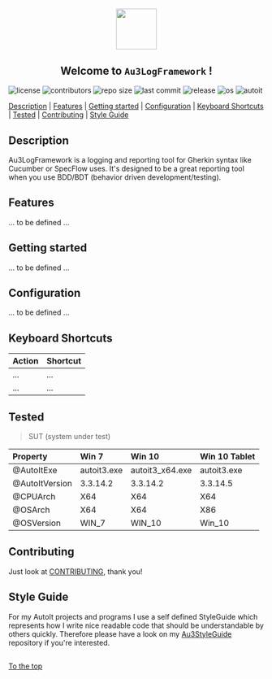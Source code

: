 #####

<p align="center">
    <img src="http://sven-seyfert.de/media/logo_circle.png" width="80" />
    <h2 align="center">Welcome to <code>Au3LogFramework</code> !</h2>
</p>

![license](https://img.shields.io/badge/license-MIT-green.svg?logo=spdx)
![contributors](https://img.shields.io/github/contributors/Sven-Seyfert/Au3LogFramework.svg?logo=github)
![repo size](https://img.shields.io/github/repo-size/Sven-Seyfert/Au3LogFramework.svg?logo=github)
![last commit](https://img.shields.io/github/last-commit/Sven-Seyfert/Au3LogFramework.svg?logo=github)
![release](https://img.shields.io/github/release/Sven-Seyfert/Au3LogFramework.svg?logo=github)
![os](https://img.shields.io/badge/os-windows-blueviolet.svg?logo=windows)
![autoit](https://img.shields.io/badge/autoit-rockz-9cf.svg?logo=visual-studio-code)

[Description](#description) | [Features](#features) | [Getting started](#getting-started) | [Configuration](#configuration) | [Keyboard Shortcuts](#keyboard-shortcuts) | [Tested](#tested) | [Contributing](#contributing) | [Style Guide](#style-guide)

## Description

Au3LogFramework is a logging and reporting tool for Gherkin syntax like Cucumber or SpecFlow uses. It's designed to be a great reporting tool when you use BDD/BDT (behavior driven development/testing).

## Features

... to be defined ...

## Getting started

... to be defined ...

## Configuration

... to be defined ...

## Keyboard Shortcuts

| Action | Shortcut |
| :------| :------- |
| ...    | ...      |
| ...    | ...      |

## Tested

> SUT (system under test)

| Property       | Win 7       | Win 10          | Win 10 Tablet |
| :------------- | :---------- | :-------------- | :------------ |
| @AutoItExe     | autoit3.exe | autoit3_x64.exe | autoit3.exe   |
| @AutoItVersion | 3.3.14.2    | 3.3.14.2        | 3.3.14.5      |
| @CPUArch       | X64         | X64             | X64           |
| @OSArch        | X64         | X64             | X86           |
| @OSVersion     | WIN_7       | WIN_10          | Win_10        |

## Contributing

Just look at [CONTRIBUTING](https://github.com/Sven-Seyfert/Au3LogFramework/blob/master/docs/CONTRIBUTING.md), thank you!

## Style Guide

For my AutoIt projects and programs I use a self defined StyleGuide which represents how I write nice readable code that should be understandable by others quickly. Therefore please have a look on my [Au3StyleGuide](https://github.com/Sven-Seyfert/Au3StyleGuide/blob/master/README.md) repository if you're interested.

##

[To the top](#)
